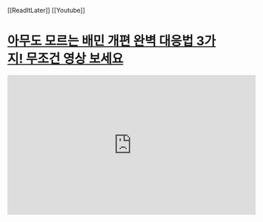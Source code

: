 [[ReadItLater]] [[Youtube]]

# [아무도 모르는 배민 개편 완벽 대응법 3가지! 무조건 영상 보세요](https://www.youtube.com/watch?v=FgcMdspYPOk)

<iframe width="560" height="315" src="https://www.youtube-nocookie.com/embed/FgcMdspYPOk" title="YouTube video player" frameborder="0" allow="accelerometer; autoplay; clipboard-write; encrypted-media; gyroscope; picture-in-picture" allowfullscreen></iframe>